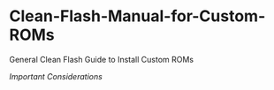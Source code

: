 # Clean-Flash-Manual-for-Custom-ROMs
General Clean Flash Guide to Install Custom ROMs

*Important Considerations*
